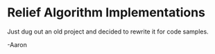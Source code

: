 Relief Algorithm Implementations
================================

Just dug out an old project and decided to rewrite it for code samples.

-Aaron